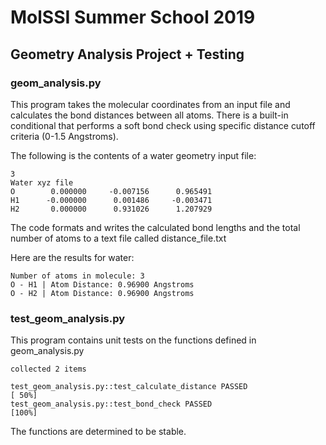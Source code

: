 # MolSSI Summer School 2019
## Geometry Analysis Project + Testing

### geom_analysis.py

This program takes the molecular coordinates from an input file and calculates the bond distances between all atoms. There is a built-in conditional that performs a soft bond check using specific distance cutoff criteria (0-1.5 Angstroms).

The following is the contents of a water geometry input file:
```
3
Water xyz file
O        0.000000     -0.007156      0.965491
H1      -0.000000      0.001486     -0.003471
H2       0.000000      0.931026      1.207929
```

The code formats and writes the calculated bond lengths and the total number of atoms to a text file called distance_file.txt

Here are the results for water:

```
Number of atoms in molecule: 3
O - H1 | Atom Distance: 0.96900 Angstroms
O - H2 | Atom Distance: 0.96900 Angstroms
```

### test_geom_analysis.py

This program contains unit tests on the functions defined in geom_analysis.py

```
collected 2 items

test_geom_analysis.py::test_calculate_distance PASSED                    [ 50%]
test_geom_analysis.py::test_bond_check PASSED                            [100%]
```

The functions are determined to be stable.
